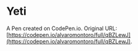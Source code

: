 # Yeti

A Pen created on CodePen.io. Original URL: [https://codepen.io/alvaromontoro/full/qBZLewJ](https://codepen.io/alvaromontoro/full/qBZLewJ).
